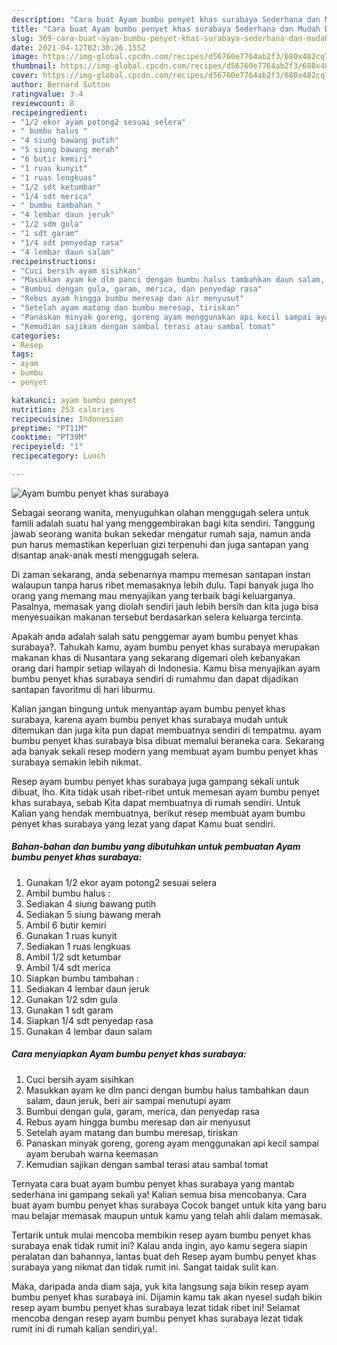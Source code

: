 ```yaml
---
description: "Cara buat Ayam bumbu penyet khas surabaya Sederhana dan Mudah Dibuat"
title: "Cara buat Ayam bumbu penyet khas surabaya Sederhana dan Mudah Dibuat"
slug: 369-cara-buat-ayam-bumbu-penyet-khas-surabaya-sederhana-dan-mudah-dibuat
date: 2021-04-12T02:30:26.155Z
image: https://img-global.cpcdn.com/recipes/d56760e7764ab2f3/680x482cq70/ayam-bumbu-penyet-khas-surabaya-foto-resep-utama.jpg
thumbnail: https://img-global.cpcdn.com/recipes/d56760e7764ab2f3/680x482cq70/ayam-bumbu-penyet-khas-surabaya-foto-resep-utama.jpg
cover: https://img-global.cpcdn.com/recipes/d56760e7764ab2f3/680x482cq70/ayam-bumbu-penyet-khas-surabaya-foto-resep-utama.jpg
author: Bernard Sutton
ratingvalue: 3.4
reviewcount: 8
recipeingredient:
- "1/2 ekor ayam potong2 sesuai selera"
- " bumbu halus "
- "4 siung bawang putih"
- "5 siung bawang merah"
- "6 butir kemiri"
- "1 ruas kunyit"
- "1 ruas lengkuas"
- "1/2 sdt ketumbar"
- "1/4 sdt merica"
- " bumbu tambahan "
- "4 lembar daun jeruk"
- "1/2 sdm gula"
- "1 sdt garam"
- "1/4 sdt penyedap rasa"
- "4 lembar daun salam"
recipeinstructions:
- "Cuci bersih ayam sisihkan"
- "Masukkan ayam ke dlm panci dengan bumbu halus tambahkan daun salam, daun jeruk, beri air sampai menutupi ayam"
- "Bumbui dengan gula, garam, merica, dan penyedap rasa"
- "Rebus ayam hingga bumbu meresap dan air menyusut"
- "Setelah ayam matang dan bumbu meresap, tiriskan"
- "Panaskan minyak goreng, goreng ayam menggunakan api kecil sampai ayam berubah warna keemasan"
- "Kemudian sajikan dengan sambal terasi atau sambal tomat"
categories:
- Resep
tags:
- ayam
- bumbu
- penyet

katakunci: ayam bumbu penyet 
nutrition: 253 calories
recipecuisine: Indonesian
preptime: "PT11M"
cooktime: "PT39M"
recipeyield: "1"
recipecategory: Lunch

---
```



![Ayam bumbu penyet khas surabaya](https://img-global.cpcdn.com/recipes/d56760e7764ab2f3/680x482cq70/ayam-bumbu-penyet-khas-surabaya-foto-resep-utama.jpg)

Sebagai seorang wanita, menyuguhkan olahan menggugah selera untuk famili adalah suatu hal yang menggembirakan bagi kita sendiri. Tanggung jawab seorang  wanita bukan sekedar mengatur rumah saja, namun anda pun harus memastikan keperluan gizi terpenuhi dan juga santapan yang disantap anak-anak mesti menggugah selera.

Di zaman  sekarang, anda sebenarnya mampu memesan santapan instan walaupun tanpa harus ribet memasaknya lebih dulu. Tapi banyak juga lho orang yang memang mau menyajikan yang terbaik bagi keluarganya. Pasalnya, memasak yang diolah sendiri jauh lebih bersih dan kita juga bisa menyesuaikan makanan tersebut berdasarkan selera keluarga tercinta. 



Apakah anda adalah salah satu penggemar ayam bumbu penyet khas surabaya?. Tahukah kamu, ayam bumbu penyet khas surabaya merupakan makanan khas di Nusantara yang sekarang digemari oleh kebanyakan orang dari hampir setiap wilayah di Indonesia. Kamu bisa menyajikan ayam bumbu penyet khas surabaya sendiri di rumahmu dan dapat dijadikan santapan favoritmu di hari liburmu.

Kalian jangan bingung untuk menyantap ayam bumbu penyet khas surabaya, karena ayam bumbu penyet khas surabaya mudah untuk ditemukan dan juga kita pun dapat membuatnya sendiri di tempatmu. ayam bumbu penyet khas surabaya bisa dibuat memalui beraneka cara. Sekarang ada banyak sekali resep modern yang membuat ayam bumbu penyet khas surabaya semakin lebih nikmat.

Resep ayam bumbu penyet khas surabaya juga gampang sekali untuk dibuat, lho. Kita tidak usah ribet-ribet untuk memesan ayam bumbu penyet khas surabaya, sebab Kita dapat membuatnya di rumah sendiri. Untuk Kalian yang hendak membuatnya, berikut resep membuat ayam bumbu penyet khas surabaya yang lezat yang dapat Kamu buat sendiri.

<!--inarticleads1-->

##### Bahan-bahan dan bumbu yang dibutuhkan untuk pembuatan Ayam bumbu penyet khas surabaya:

1. Gunakan 1/2 ekor ayam potong2 sesuai selera
1. Ambil  bumbu halus :
1. Sediakan 4 siung bawang putih
1. Sediakan 5 siung bawang merah
1. Ambil 6 butir kemiri
1. Gunakan 1 ruas kunyit
1. Sediakan 1 ruas lengkuas
1. Ambil 1/2 sdt ketumbar
1. Ambil 1/4 sdt merica
1. Siapkan  bumbu tambahan :
1. Sediakan 4 lembar daun jeruk
1. Gunakan 1/2 sdm gula
1. Gunakan 1 sdt garam
1. Siapkan 1/4 sdt penyedap rasa
1. Gunakan 4 lembar daun salam




<!--inarticleads2-->

##### Cara menyiapkan Ayam bumbu penyet khas surabaya:

1. Cuci bersih ayam sisihkan
1. Masukkan ayam ke dlm panci dengan bumbu halus tambahkan daun salam, daun jeruk, beri air sampai menutupi ayam
1. Bumbui dengan gula, garam, merica, dan penyedap rasa
1. Rebus ayam hingga bumbu meresap dan air menyusut
1. Setelah ayam matang dan bumbu meresap, tiriskan
1. Panaskan minyak goreng, goreng ayam menggunakan api kecil sampai ayam berubah warna keemasan
1. Kemudian sajikan dengan sambal terasi atau sambal tomat




Ternyata cara buat ayam bumbu penyet khas surabaya yang mantab sederhana ini gampang sekali ya! Kalian semua bisa mencobanya. Cara buat ayam bumbu penyet khas surabaya Cocok banget untuk kita yang baru mau belajar memasak maupun untuk kamu yang telah ahli dalam memasak.

Tertarik untuk mulai mencoba membikin resep ayam bumbu penyet khas surabaya enak tidak rumit ini? Kalau anda ingin, ayo kamu segera siapin peralatan dan bahannya, lantas buat deh Resep ayam bumbu penyet khas surabaya yang nikmat dan tidak rumit ini. Sangat taidak sulit kan. 

Maka, daripada anda diam saja, yuk kita langsung saja bikin resep ayam bumbu penyet khas surabaya ini. Dijamin kamu tak akan nyesel sudah bikin resep ayam bumbu penyet khas surabaya lezat tidak ribet ini! Selamat mencoba dengan resep ayam bumbu penyet khas surabaya lezat tidak rumit ini di rumah kalian sendiri,ya!.

